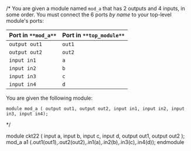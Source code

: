 /* You are given a module named `mod_a` that has 2 outputs and 4 inputs, in some order. You must connect the 6 ports _by name_ to your top-level module's ports:

| Port in `**mod_a**` | Port in `**top_module**` |
| ------------------- | ------------------------ |
| `output out1`       | `out1`                   |
| `output out2`       | `out2`                   |
| `input in1`         | `a`                      |
| `input in2`         | `b`                      |
| `input in3`         | `c`                      |
| `input in4`         | `d`                      |

You are given the following module:

`module mod_a ( output out1, output out2, input in1, input in2, input in3, input in4);`

*/

module ckt22 ( 
    input a, 
    input b, 
    input c,
    input d,
    output out1,
    output out2
);
mod_a a1 (.out1(out1),.out2(out2),.in1(a),.in2(b),.in3(c),.in4(d));
endmodule

